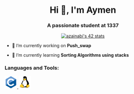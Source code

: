 <h1 align="center">Hi 👋, I'm Aymen</h1>
<h3 align="center">A passionate student at 1337</h3>

<p align="center">
<a href="https://github.com/oakoudad/badge42"><img src="https://badge.mediaplus.ma/binary/azainabi?UM6P=on" alt="azainabi's 42 stats" /></a>
</p>

- 🔭 I’m currently working on **Push_swap**

- 🌱 I’m currently learning **Sorting Algorithms using stacks**

<h3 align="left">Languages and Tools:</h3>
<p align="left"> <a href="https://www.cprogramming.com/" target="_blank" rel="noreferrer"> <img src="https://raw.githubusercontent.com/devicons/devicon/master/icons/c/c-original.svg" alt="c" width="40" height="40"/> </a> <a href="https://www.linux.org/" target="_blank" rel="noreferrer"> <img src="https://raw.githubusercontent.com/devicons/devicon/master/icons/linux/linux-original.svg" alt="linux" width="40" height="40"/> </a> </p>

